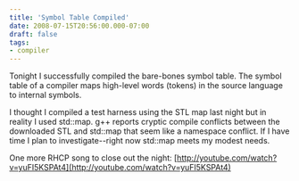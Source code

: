 ```yaml
---
title: 'Symbol Table Compiled'
date: 2008-07-15T20:56:00.000-07:00
draft: false
tags: 
- compiler
---
```


Tonight I successfully compiled the bare-bones symbol table. The symbol table of a compiler maps high-level words (tokens) in the source language to internal symbols.  
  
I thought I compiled a test harness using the STL map last night but in reality I used std::map. g++ reports cryptic compile conflicts between the downloaded STL and std::map that seem like a namespace conflict. If I have time I plan to investigate--right now std::map meets my modest needs.  
  
One more RHCP song to close out the night: [http://youtube.com/watch?v=yuFI5KSPAt4](http://youtube.com/watch?v=yuFI5KSPAt4)
